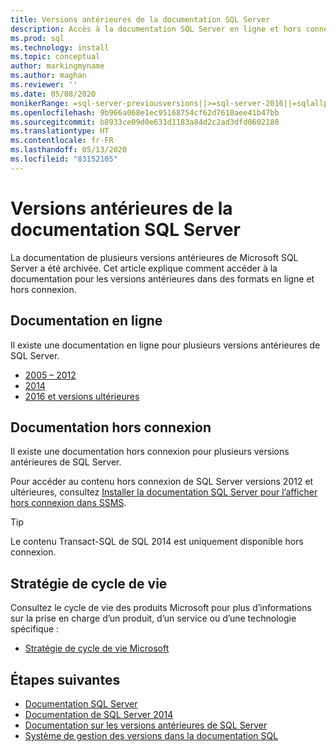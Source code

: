 ```yaml
---
title: Versions antérieures de la documentation SQL Server
description: Accès à la documentation SQL Server en ligne et hors connexion
ms.prod: sql
ms.technology: install
ms.topic: conceptual
author: markingmyname
ms.author: maghan
ms.reviewer: ''
ms.date: 05/08/2020
monikerRange: =sql-server-previousversions||>=sql-server-2016||=sqlallproducts-allversions
ms.openlocfilehash: 9b966a068e1ec95168754cf62d7610aee41b47bb
ms.sourcegitcommit: b8933ce09d0e631d1183a84d2c2ad3dfd0602180
ms.translationtype: HT
ms.contentlocale: fr-FR
ms.lasthandoff: 05/13/2020
ms.locfileid: "83152105"
---
```

# <a name="previous-versions-of-sql-server-documentation"></a>Versions antérieures de la documentation SQL Server

La documentation de plusieurs versions antérieures de Microsoft SQL Server a été archivée. Cet article explique comment accéder à la documentation pour les versions antérieures dans des formats en ligne et hors connexion.

## <a name="online-documentation"></a>Documentation en ligne

Il existe une documentation en ligne pour plusieurs versions antérieures de SQL Server.

- [2005 – 2012](https://docs.microsoft.com/previous-versions/sql/)
- [2014](../2014/2014-toc/index.yml?view=sql-server-2014)
- [2016 et versions ultérieures](../sql-server/index.yml?view=sql-server-2016)

## <a name="offline-documentation"></a>Documentation hors connexion

Il existe une documentation hors connexion pour plusieurs versions antérieures de SQL Server.

Pour accéder au contenu hors connexion de SQL Server versions 2012 et ultérieures, consultez [Installer la documentation SQL Server pour l’afficher hors connexion dans SSMS](sql-server-offline-documentation.md).

> [!Tip]
> Le contenu Transact-SQL de SQL 2014 est uniquement disponible hors connexion.

## <a name="lifecycle-policy"></a>Stratégie de cycle de vie

Consultez le cycle de vie des produits Microsoft pour plus d’informations sur la prise en charge d’un produit, d’un service ou d’une technologie spécifique :

- [Stratégie de cycle de vie Microsoft](https://support.microsoft.com/lifecycle/selectindex)

## <a name="next-steps"></a>Étapes suivantes

- [Documentation SQL Server](../sql-server/index.yml?view=sql-server-2016)
- [Documentation de SQL Server 2014](../2014/2014-toc/index.yml?view=sql-server-2014)
- [Documentation sur les versions antérieures de SQL Server](https://docs.microsoft.com/previous-versions/sql/)
- [Système de gestion des versions dans la documentation SQL](../sql-server/versioning-system-monikers-ui-sql-server.md?view=sql-server-2016)